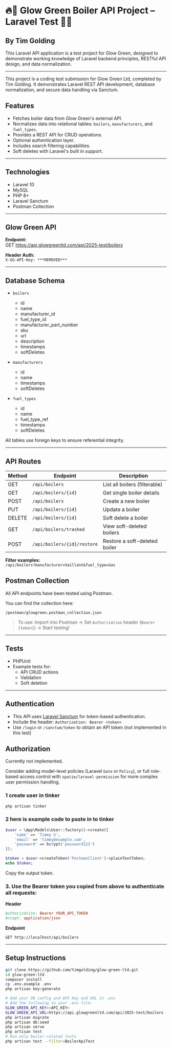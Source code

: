 # 🔥💚 Glow Green Boiler API Project – Laravel Test 💚🔥

## By Tim Golding

This Laravel API application is a test project for Glow Green, designed to demonstrate working knowledge of Laravel backend principles, RESTful API design, and data normalization.

---

This project is a coding test submission for Glow Green Ltd, completed by Tim Golding.
It demonstrates Laravel REST API development, database normalization, and secure data handling via Sanctum.

## Features

- Fetches boiler data from Glow Green's external API.
- Normalizes data into relational tables: `boilers`, `manufacturers`, and `fuel_types`.
- Provides a REST API for CRUD operations.
- Optional authentication layer.
- Includes search filtering capabilities.
- Soft deletes with Laravel's built in support.

---

## Technologies

- Laravel 10
- MySQL
- PHP 8+
- Laravel Sanctum
- Postman Collection

---

##  Glow Green API

**Endpoint:**  
GET https://api.glowgreenltd.com/api/2025-test/boilers

**Header Auth:**  
`X-GG-API-Key: ***REMOVED***`

---

## Database Schema

- `boilers`  
  - id  
  - name  
  - manufacturer_id  
  - fuel_type_id  
  - manufacturer_part_number  
  - sku  
  - url  
  - description  
  - timestamps  
  - softDeletes  

- `manufacturers`  
  - id  
  - name  
  - timestamps  
  - softDeletes  

- `fuel_types`  
  - id  
  - name  
  - fuel_type_ref  
  - timestamps  
  - softDeletes  

All tables use foreign keys to ensure referential integrity.

---

## API Routes

| Method | Endpoint                     | Description                      |
|--------|------------------------------|----------------------------------|
| GET    | `/api/boilers`               | List all boilers (filterable)    |
| GET    | `/api/boilers/{id}`          | Get single boiler details        |
| POST   | `/api/boilers`               | Create a new boiler              |
| PUT    | `/api/boilers/{id}`          | Update a boiler                  |
| DELETE | `/api/boilers/{id}`          | Soft delete a boiler             |
| GET    | `/api/boilers/trashed`       | View soft-deleted boilers        |
| POST   | `/api/boilers/{id}/restore`  | Restore a soft-deleted boiler    |

**Filter examples:**  
`/api/boilers?manufacturer=Vaillant&fuel_type=Gas`


## Postman Collection

All API endpoints have been tested using Postman.

You can find the collection here:

`/postman/glowgreen.postman_collection.json`

> To use: Import into Postman → Set `Authorization` header (`Bearer {token}`) → Start testing!

---

## Tests

- PHPUnit
- Example tests for:
  - API CRUD actions
  - Validation
  - Soft deletion

---

## Authentication

- This API uses [Laravel Sanctum](https://laravel.com/docs/sanctum) for token-based authentication.
- Include the header: `Authorization: Bearer <token>`
- Use `/login` or `/sanctum/token` to obtain an API token (not implemented in this test)

## Authorization

Currently not implemented.

Consider adding model-level policies (Laravel `Gate` or `Policy`), or full role-based access control with `spatie/laravel-permission` for more complex user permission handling.

### 1 create user in tinker

```bash
php artisan tinker
```

### 2 here is example code to paste in to tinker

```php
$user = \App\Models\User::factory()->create([
    'name' => 'Timmy G',
    'email' => 'timmy@example.com',
    'password' => bcrypt('password123')
]);

$token = $user->createToken('PostmanClient')->plainTextToken;
echo $token;
```
Copy the output token.

### 3. Use the Bearer token you copied from above to authenticate all requests:

**Header**
```makefile
Authorization: Bearer YOUR_API_TOKEN
Accept: application/json
```

**Endpoint**
```nginx
GET http://localhost/api/boilers
```
---

## Setup Instructions

```bash
git clone https://github.com/timgolding/glow-green-ltd.git
cd glow-green-ltd
composer install
cp .env.example .env
php artisan key:generate

# Add your DB config and API Key and URL in .env
# Add the following to your .env file:
GLOW_GREEN_API_KEY=<API_KEY>
GLOW_GREEN_API_URL=https://api.glowgreenltd.com/api/2025-test/boilers
php artisan migrate
php artisan db:seed
php artisan serve
php artisan test
# Run only boiler-related tests
php artisan test --filter=BoilerApiTest
```
